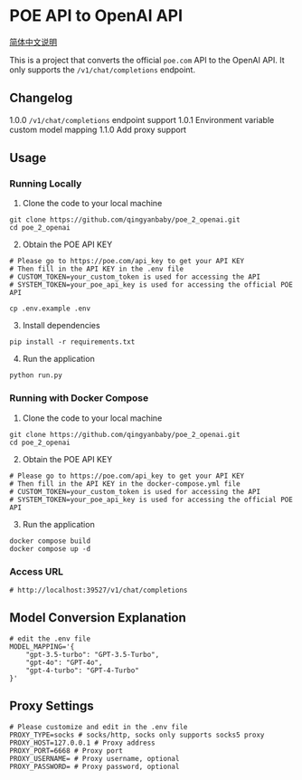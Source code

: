 # POE API to OpenAI API
[简体中文说明](README_ZH.md)

This is a project that converts the official `poe.com` API to the OpenAI API. It only supports the `/v1/chat/completions` endpoint.

## Changelog
1.0.0  `/v1/chat/completions` endpoint support
1.0.1  Environment variable custom model mapping
1.1.0  Add proxy support

## Usage
### Running Locally

1. Clone the code to your local machine
```shell
git clone https://github.com/qingyanbaby/poe_2_openai.git
cd poe_2_openai
```

2. Obtain the POE API KEY
```shell
# Please go to https://poe.com/api_key to get your API KEY
# Then fill in the API KEY in the .env file
# CUSTOM_TOKEN=your_custom_token is used for accessing the API
# SYSTEM_TOKEN=your_poe_api_key is used for accessing the official POE API

cp .env.example .env
```

3. Install dependencies
```shell 
pip install -r requirements.txt
```

4. Run the application
```shell
python run.py
```

### Running with Docker Compose

1. Clone the code to your local machine 
```shell
git clone https://github.com/qingyanbaby/poe_2_openai.git
cd poe_2_openai
```

2. Obtain the POE API KEY
```shell
# Please go to https://poe.com/api_key to get your API KEY 
# Then fill in the API KEY in the docker-compose.yml file
# CUSTOM_TOKEN=your_custom_token is used for accessing the API
# SYSTEM_TOKEN=your_poe_api_key is used for accessing the official POE API
```

3. Run the application
```shell
docker compose build
docker compose up -d
```

### Access URL
```shell
# http://localhost:39527/v1/chat/completions
```

## Model Conversion Explanation
```shell
# edit the .env file
MODEL_MAPPING='{
    "gpt-3.5-turbo": "GPT-3.5-Turbo",
    "gpt-4o": "GPT-4o",
    "gpt-4-turbo": "GPT-4-Turbo"
}'
```

## Proxy Settings
```shell
# Please customize and edit in the .env file
PROXY_TYPE=socks # socks/http, socks only supports socks5 proxy
PROXY_HOST=127.0.0.1 # Proxy address
PROXY_PORT=6668 # Proxy port
PROXY_USERNAME= # Proxy username, optional
PROXY_PASSWORD= # Proxy password, optional
```